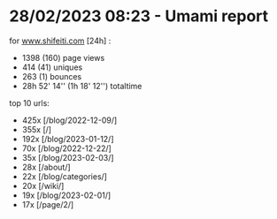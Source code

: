 # 28/02/2023 08:23 - Umami report
for www.shifeiti.com [24h] :

 - 1398 (160) page views
 - 414 (41) uniques
 - 263 (1) bounces
 - 28h 52' 14'' (1h 18' 12'') totaltime


top 10 urls:
 - 425x [/blog/2022-12-09/]
 - 355x [/]
 - 192x [/blog/2023-01-12/]
 - 70x [/blog/2022-12-22/]
 - 35x [/blog/2023-02-03/]
 - 28x [/about/]
 - 22x [/blog/categories/]
 - 20x [/wiki/]
 - 19x [/blog/2023-02-01/]
 - 17x [/page/2/]


